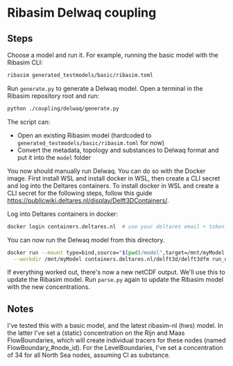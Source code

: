 # Ribasim Delwaq coupling


## Steps
Choose a model and run it. For example, running the basic model with the Ribasim CLI:
```bash
ribasim generated_testmodels/basic/ribasim.toml
```

Run `generate.py` to generate a Delwaq model. Open a terminal in the Ribasim repository root and run:
```bash
python ./coupling/delwaq/generate.py
```
The script can:
- Open an existing Ribasim model (hardcoded to `generated_testmodels/basic/ribasim.toml` for now)
- Convert the metadata, topology and substances to Delwaq format and put it into the `model` folder

You now should manually run Delwaq. You can do so with the Docker image.
First install WSL and install docker in WSL, then create a CLI secret and log into the Deltares containers. To install docker in WSL and create a CLI secret for the following steps, follow this guide https://publicwiki.deltares.nl/display/Delft3DContainers/.

Log into Deltares containers in docker:
```bash
docker login containers.deltares.nl  # use your deltares email + token
```

You can now run the Delwaq model from this directory.
```bash
docker run --mount type=bind,source="$(pwd)/model",target=/mnt/myModel \
  --workdir /mnt/myModel containers.deltares.nl/delft3d/delft3dfm run_dimr.sh
```

If everything worked out, there's now a new netCDF output. We'll use this to update the Ribasim model.
Run `parse.py` again to update the Ribasim model with the new concentrations.

## Notes
I've tested this with a basic model, and the latest ribasim-nl (hws) model.
In the latter I've set a (static) concentration on the Rijn and Maas FlowBoundaries, which will create individual tracers for these nodes (named FlowBoundary_#node_id). For the LevelBoundaries, I've set a concentration of 34 for all North Sea nodes, assuming Cl as substance.
